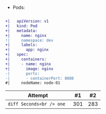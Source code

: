 
- Pods:

```diff

+|   apiVersion: v1
+|   kind: Pod
+|   metadata:
+|     name: nginx
!|     namespace: dev
+|     labels:
+|       app: nginx
+|   spec:
+|     containers:
+|     - name: nginx
+|       image: nginx
-|       ports:
-|       - containerPort: 8080  
#|     nodeName: node-01

```

| Attempt | #1 | #2 |
| :---: | :---: | :---: |
| ```diff Seconds<br /> one ``` | 301 | 283 |
